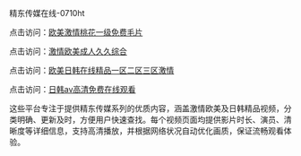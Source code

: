 精东传媒在线-0710ht

点击访问：<a href="https://heiliaoow5kzm.pages.dev">欧美激情桃花一级免费毛片</a>

点击访问：<a href="https://heiliao2dmwwy.pages.dev">激情欧美成人久久综合</a>

点击访问：<a href="https://heiliaoll4qsx.pages.dev">欧美日韩在线精品一区二区三区激情</a>

点击访问：<a href="https://heiliaowzu4ur.pages.dev">日韩av高清免费在线观看</a>

这些平台专注于提供精东传媒系列的优质内容，涵盖激情欧美及日韩精品视频，分类明确、更新及时，方便用户快速查找。每个视频页面均提供影片时长、演员、清晰度等详细信息，支持高清播放，并根据网络状况自动优化画质，保证流畅观看体验。

<span style="display:none;">[Canonical link](）</span>
